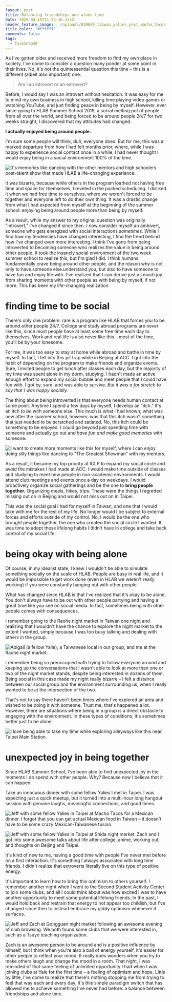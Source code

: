 ```yaml
---
layout: post
title: Balancing friendships and alone time
date: 2020-03-15T21:56:16.131Z
header_feature_image: ../uploads/030620_taiwan_yalies_post_macho_tacos_cropped.jpg
title_color: "#ffffff"
comments: false
tags:
  - TaiwanSp20
---
```

As I've gotten older and received more freedom to find my own place in society, I've come to consider a question many ponder at some point in their lives. No, it's not the quintessential question this time – this is a different (albeit also important) one.

> Am I an introvert or an extrovert?

Before, I would say I was an introvert without hesitation. It was easy for me to mind my own business in high school, killing time playing video games or watching YouTube, and just finding peace in being by myself. However, ever since going to HLAB Summer School 2019, a social melting pot of people from all over the world, and being forced to be around people 24/7 for two weeks straight, I discovered that my attitudes had changed.

**I actually enjoyed being around people.**

I'm sure some people will think, duh, everyone does. But for me, this was a marked departure from how I had felt months prior, where, while I was happy to experience social contact once in a while, I had never thought I would enjoy being in a social environment 100% of the time. 

![It's memories like dancing with the other mentors and high schoolers post-talent show that made HLAB a life-changing experience.](../uploads/082019_hlab_party.jpg "HLAB Summer School 2019 dance party")

It was bizarre, because while others in the program loathed not having free time and space for themselves, I reveled in the packed scheduling. I disliked it when we had free time to ourselves, where we weren't forced to be together and everyone left to do their own thing. It was a drastic change from what I had expected from myself at the beginning of the summer school: enjoying being around people more than being by myself.

As a result, while my answer to my original question was originally "introvert," I've changed it since then. I now consider myself an ambivert, someone who gets energized with social interactions *sometimes.* While I find how my tendencies have changed interesting, I find the trend behind how I've changed even more interesting. I think I've gone from being introverted to becoming someone who realizes the value in being around other people. It took the insanely social environment of the two week summer school to realize this, but I'm glad I did. I think humans fundamentally crave being around other people, and the reason why is not only to have someone else understand you, but also to have someone to have fun and enjoy life with. I've realized that I can derive just as much joy from sharing moments with other people as with being by myself, if not more. This has been my life-changing realization.

# finding time to be social

There's only one problem: rare is a program like HLAB that forces you to be around other people 24/7. College and study abroad programs are never like this, since most people have at least some free time each day to themselves. Work and real life is also never like this – most of the time, you'll be by your lonesome. 

For me, it was too easy to stay at home while abroad and bathe in time by myself. In fact, I fell into this pit trap while in Beijing at ACC. I got into the habit of depending on the program to make friends and organize events. Sure, I invited people to get lunch after classes each day, but the majority of my time was spent alone in my dorm, studying. I hadn't made an active enough effort to expand my social bubble and meet people that I could have fun with. I got by, sure, and was able to survive. *But it was a far stretch to say that I was happy socially.*

The thing about being introverted is that everyone needs human contact at some point. Anytime I spend a few days by myself, I develop an "itch." It's an itch to *be* with someone else. This much is what I had known; what was new after the summer school, however, was that this itch wasn't something that just needed to be scratched and satiated. No, this itch could be something to be enjoyed. I could go beyond just spending time with someone and actually go out and *have fun and make good memories* with someone.

![I want to create more moments like this for myself, where I can enjoy doing silly things like dancing to "The Greatest Showman" with my mentors.](../uploads/082019_hlab_talentshow.jpg "HLAB Tokushima-Mugi talent show performance")

As a result, it became my top priority at ICLP to expand my social circle and avoid the mistakes I had made at ACC. I would make time outside of classes and studying to meet new people in non-academic environments. I would attend club meetings and events once a day on weekdays. I would proactively organize social gatherings and be the one to **bring people together.** Organizing meals, hikes, trips. These were the things I regretted missing out on in Beijing and would not miss out on in Taipei.

This was the social goal I had for myself in Taiwan, and one that I would take with me for the rest of my life. No longer would I be subject to external forces and efforts outside of my control. No, I would be the one who brought people together, the one who created the social circle I wanted. It was time to adopt these lifelong habits I didn't have in college and take back control of my social life.

# being okay with being alone

Of course, in my idealist state, I knew I wouldn't be able to simulate something socially on the scale of HLAB. People are busy in real life, and it would be impossible to get work done (even in HLAB we weren't really working) if you were constantly hanging out with other people.

What has changed since HLAB is that I've realized that it's okay to be alone. You don't always have to be out with other people partying and having a great time like you see on social media. In fact, sometimes being with other people comes with consequences.

I remember going to the Raohe night market in Taiwan one night and realizing that I wouldn't have the chance to explore the night market to the extent I wanted, simply because I was too busy talking and dealing with others in the group.

![Abigail (a fellow Yalie), a Taiwanese local in our group, and me at the Raohe night market.](../uploads/030720_raohe_night_market_group.jpg "Abigail (a fellow Yalie), a Taiwanese local in our group, and me at the Raohe night market")

I remember being so preoccupied with trying to follow everyone around and keeping up the conversations that I wasn't able to look at more than one or two of the night market stands, despite being interested in dozens of them. Being social in this case made my night really bizarre – I felt a distance between our social group and the environment surrounding us, when I really wanted to be at the intersection of the two.

That's not to say there haven't been times where I've explored an area and wished to be doing it with someone. Trust me, that's happened a lot. However, there are situations where being in a group is a direct obstacle to engaging with the environment. In these types of conditions, it's sometimes better just to be alone.

![I love being able to take my time while exploring alleyways like this near Taipei Main Station.](../uploads/031420_taipei_main_station_alleyway.jpg "An alleyway near Taipei Main Station")

# unexpected joy in being together

Since HLAB Summer School, I've been able to find unexpected joy in the moments I do spend with other people. Why? Because now I believe that it can happen.

Take an innocuous dinner with some fellow Yalies I met in Taipei. I was expecting just a quick meetup, but it turned into a multi-hour long hangout session with genuine laughs, meaningful connections, and good times.

![Jeff with some fellow Yalies in Taipei at Macho Tacos for a Mexican dinner. I forgot that you can get actual Mexican food in Taiwan – it doesn't have to be some crazy Mexican-Taiwanese fusion.](../uploads/030620_taiwan_machos_tacos.jpg "Jeff with some fellow Yalies in Taipei")

![Jeff with some fellow Yalies in Taipei at Shida night market. Zach and I got into some awesome talks about life after college, anime, working out, and thoughts on Beijing and Taipei.](../uploads/030620_taiwan_yalies_post_macho_tacos.jpg "Jeff with some fellow Yalies in Taipei at Shida night market.")

It's kind of new to me, having a good time with people I've never met before on a first interaction. It's something I always associated with long time friends. I didn't realize that extroverts literally live on this type of positive energy.

It's important to learn how to bring this optimism to others yourself. I remember another night when I went to the Second Student Activity Center to join some clubs, and all I could think about was how excited I was to have another opportunity to meet some potential lifelong friends. In the past, I would hold back and restrain that energy to not appear too childish, but I've changed since then to instead embrace my giddy optimism whenever it surfaces.

![Jeff and Zach at Gongguan night market following an awesome evening of club browsing. We both found some clubs that we were interested in, such as a Tsuyo teaching organization.](../uploads/031020_jeff_zach_gongguan_night_market.jpg "Zach and Jeff at Gongguan market ")

Zach is an awesome person to be around and is a positive influence by himself, but I think when you're also a ball of energy yourself, it's easier for other people to reflect your mood. It really does wonders when you try to make others laugh and change the mood in a room. That night, I was reminded of that same feeling of unlimited opportunity I had when I was joining clubs at Yale for the first time – a feeling of optimism and hope. Little by little, I've come to realize that there's nothing stopping me from trying to feel that way each and every day. It's this simple paradigm switch that has allowed me to achieve something I've never had before: a balance between friendships and alone time.